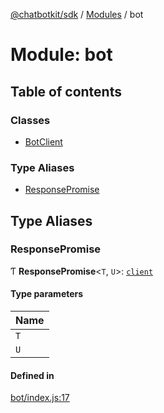 [@chatbotkit/sdk](../README.md) / [Modules](../modules.md) / bot

# Module: bot

## Table of contents

### Classes

- [BotClient](../classes/bot.BotClient.md)

### Type Aliases

- [ResponsePromise](bot.md#responsepromise)

## Type Aliases

### ResponsePromise

Ƭ **ResponsePromise**\<`T`, `U`\>: [`client`](client.md)

#### Type parameters

| Name |
| :------ |
| `T` |
| `U` |

#### Defined in

[bot/index.js:17](https://github.com/chatbotkit/node-sdk/blob/main/packages/sdk/src/bot/index.js#L17)
